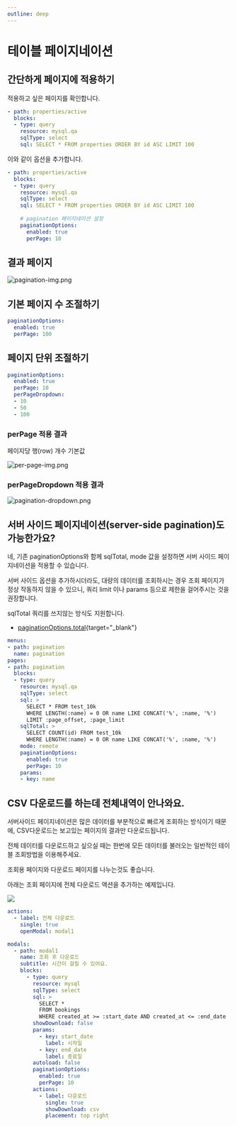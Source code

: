 ```yaml
---
outline: deep
---
```


# 테이블 페이지네이션

## 간단하게 페이지에 적용하기

적용하고 싶은 페이지를 확인합니다.

```yaml
- path: properties/active
  blocks:
  - type: query
    resource: mysql.qa
    sqlType: select
    sql: SELECT * FROM properties ORDER BY id ASC LIMIT 100
```

이와 같이 옵션을 추가합니다.

```yaml
- path: properties/active
  blocks:
  - type: query
    resource: mysql.qa
    sqlType: select
    sql: SELECT * FROM properties ORDER BY id ASC LIMIT 100
    
    # pagination 페이지네이션 설정
    paginationOptions:
      enabled: true
      perPage: 10
```

## 결과 페이지

![](https://imagedelivery.net/MHVC-FGTDyxApYeHyF29Tw/17e42df8-2810-4b03-8f7f-c420daf6e800/docs "pagination-img.png")

## 기본 페이지 수 조절하기

```yaml
paginationOptions:
  enabled: true
  perPage: 100
```

## 페이지 단위 조절하기

```yaml
paginationOptions:
  enabled: true
  perPage: 10
  perPageDropdown:
  - 10
  - 50
  - 100
```

### perPage 적용 결과

페이지당 행(row) 개수 기본값

![](https://imagedelivery.net/MHVC-FGTDyxApYeHyF29Tw/7072b8d3-9329-483a-0c7c-3815712bb700/docs "per-page-img.png")

### perPageDropdown 적용 결과

![](https://imagedelivery.net/MHVC-FGTDyxApYeHyF29Tw/1af06482-904b-4aa5-8e80-b9348d844600/docs "pagination-dropdown.png")

## 서버 사이드 페이지네이션(server-side pagination)도 가능한가요?

네, 기존 paginationOptions와 함께 sqlTotal, mode 값을 설정하면 서버 사이드 페이지네이션을 적용할 수 있습니다. 

서버 사이드 옵션을 추가하시더라도, 대량의 데이터를 조회하시는 경우 조회 페이지가 정상 작동하지 않을 수 있으니, 쿼리 limit 이나 params 등으로 제한을 걸어주시는 것을 권장합니다.

sqlTotal 쿼리를 쓰지않는 방식도 지원합니다.

- [paginationOptions.total](/blocks#total){target="_blank"}

```yaml
menus:
- path: pagination
  name: pagination
pages:
- path: pagination
  blocks:
  - type: query
    resource: mysql.qa
    sqlType: select
    sql: > 
      SELECT * FROM test_10k 
      WHERE LENGTH(:name) = 0 OR name LIKE CONCAT('%', :name, '%')
      LIMIT :page_offset, :page_limit
    sqlTotal: >
      SELECT COUNT(id) FROM test_10k 
      WHERE LENGTH(:name) = 0 OR name LIKE CONCAT('%', :name, '%')
    mode: remote
    paginationOptions:
      enabled: true
      perPage: 10
    params:
    - key: name
```


## CSV 다운로드를 하는데 전체내역이 안나와요.

서버사이드 페이지네이션은 많은 데이터를 부분적으로 빠르게 조회하는 방식이기 때문에, CSV다운로드는 보고있는 페이지의 결과만 다운로드됩니다.

전체 데이터를 다운로드하고 싶으실 때는 한번에 모든 데이터를 불러오는 일반적인 테이블 조회방법을 이용해주세요.

조회용 페이지와 다운로드 페이지를 나누는것도 좋습니다.

아래는 조회 페이지에 전체 다운로드 액션을 추가하는 예제입니다.

![](https://imagedelivery.net/MHVC-FGTDyxApYeHyF29Tw/2ee4e5f0-cfdf-4fe7-de6e-139c30216e00/docs)

```yaml
actions:
  - label: 전체 다운로드
    single: true
    openModal: modal1

modals:
  - path: modal1
    name: 조회 후 다운로드
    subtitle: 시간이 걸릴 수 있어요. 
    blocks:
      - type: query
        resource: mysql
        sqlType: select 
        sql: >
          SELECT * 
          FROM bookings
          WHERE created_at >= :start_date AND created_at <= :end_date
        showDownload: false
        params:
          - key: start_date
            label: 시작일
          - key: end_date
            label: 종료일
        autoload: false
        paginationOptions: 
          enabled: true
          perPage: 10
        actions:
          - label: 다운로드
            single: true
            showDownload: csv
            placement: top right
```